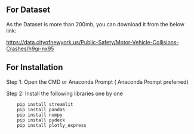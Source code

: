 ## For Dataset

As the Dataset is more than 200mb, you can download it from the below link:

https://data.cityofnewyork.us/Public-Safety/Motor-Vehicle-Collisions-Crashes/h9gi-nx95

## For Installation

Step 1: Open the CMD or Anaconda Prompt
( Anaconda Prompt preferred)

Step 2: Install the following libraries one by one

        pip install streamlit
        pip install pandas
        pip install numpy
        pip install pydeck
        pip install plotly_express
